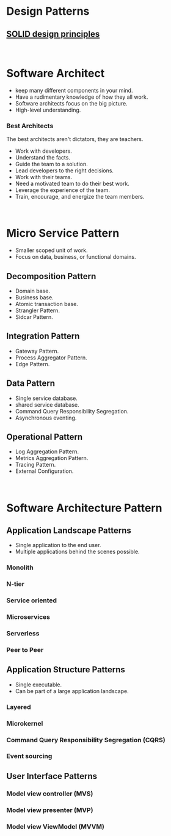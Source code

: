 # Design Patterns

## [SOLID design principles](https://github.com/tarekmonjur/design-patterns/blob/master/solid-principles/readme.md)

<br />

# Software Architect

* keep many different components in your mind.
* Have a rudimentary knowledge of how they all work.
* Software architects focus on the big picture.
* High-level understanding.

### Best Architects
The best architects aren't dictators, they are teachers.
* Work with developers.
* Understand the facts.
* Guide the team to a solution.
* Lead developers to the right decisions.
* Work with their teams.
* Need a motivated team to do their best work.
* Leverage the experience of the team.
* Train, encourage, and energize the team members.

<br />

# Micro Service Pattern
* Smaller scoped unit of work.
* Focus on data, business, or functional domains.

## Decomposition Pattern
* Domain base.
* Business base.
* Atomic transaction base.
* Strangler Pattern.
* Sidcar Pattern.

## Integration Pattern
* Gateway Pattern.
* Process Aggregator Pattern.
* Edge Pattern.

## Data Pattern
* Single service database.
* shared service database.
* Command Query Responsibility Segregation.
* Asynchronous eventing.

## Operational Pattern
* Log Aggregation Pattern.
* Metrics Aggregation Pattern.
* Tracing Pattern.
* External Configuration.

<br>

# Software Architecture Pattern

## Application Landscape Patterns
* Single application to the end user.
* Multiple applications behind the scenes possible.

### Monolith
### N-tier
### Service oriented
### Microservices
### Serverless
### Peer to Peer

## Application Structure Patterns
* Single executable.
* Can be part of a large application landscape.

### Layered
### Microkernel
### Command Query Responsibility Segregation (CQRS)
### Event sourcing

## User Interface Patterns
### Model view controller (MVS)
### Model view presenter (MVP)
### Model view ViewModel (MVVM)
